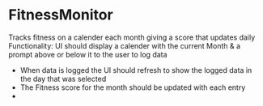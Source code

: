 # FitnessMonitor
Tracks fitness on a calender each month giving a score that updates daily 
Functionality: UI should display a calender with the current Month & a prompt above or below it to the user to log data
* When data is logged the UI should refresh to show the logged data in the day that was selected
* The Fitness score for the month should be updated with each entry
* 
